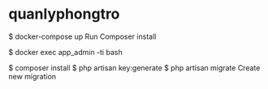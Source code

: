# quanlyphongtro

$ docker-compose up
Run Composer install

$ docker exec app_admin -ti bash

$ composer install
$ php artisan key:generate
$ php artisan migrate
Create new migration

